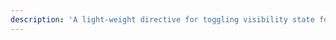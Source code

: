 ```yaml
---
description: 'A light-weight directive for toggling visibility state for collapses and sidebars by ID. It automatically handles the accessibility attributes on the trigger element'
---
```

